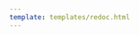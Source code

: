 ```yaml
---
template: templates/redoc.html
---
```


<redoc spec-url="{{base_path}}/apis/restapis/organization-user-share.yaml" theme='{{redoc_theme}}'></redoc>
